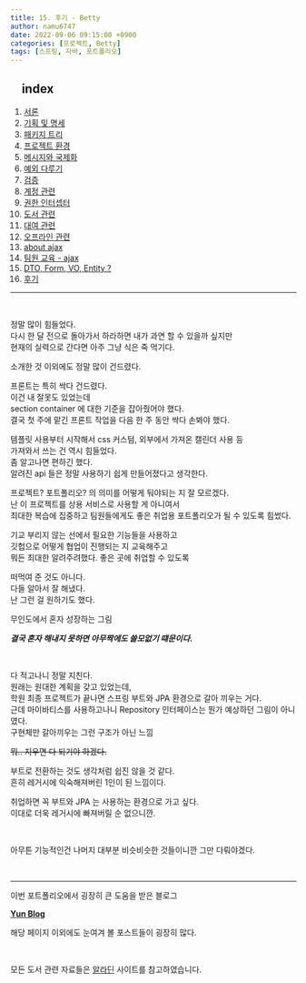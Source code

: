```yaml
---
title: 15. 후기 - Betty
author: namu6747
date: 2022-09-06 09:15:00 +0900
categories: [프로젝트, Betty]
tags: [스프링, 자바, 포트폴리오]
---
```


## &nbsp;&nbsp;&nbsp; index
1. [서론](/posts/project-betty-0/)
2. [기획 및 명세](/posts/project-betty-1-concept/)
3. [패키지 트리](/posts/project-betty-2-package-tree/)
4. [프로젝트 환경](/posts/project-betty-3-config/)
5. [메시지와 국제화](/posts/project-betty-4-message/)
6. [예외 다루기](/posts/project-betty-5-exception/)
7. [검증](/posts/project-betty-6-validation/)
8. [계정 관련](/posts/project-betty-7-sign/)
9. [권한 인터셉터](/posts/project-betty-8-interceptor/)
10. [도서 관련](/posts/project-betty-9-book/)
11. [대여 관련](/posts/project-betty-10-rental/)
12. [오프라인 관련](/posts/project-betty-11-offline/)
13. [about ajax](/posts/project-betty-12-ajax/)
14. [팀원 교육 - ajax](/posts/project-betty-13-edu-ajax/)
15. [DTO, Form, VO, Entity ?](/posts/project-betty-14-object/)
16. [후기](/posts/project-betty-15-review/)

<hr/>
<br/>

정말 많이 힘들었다.  
다시 한 달 전으로 돌아가서 하라하면 내가 과연 할 수 있을까 싶지만  
현재의 실력으로 간다면 아주 그냥 식은 죽 먹기다.  

소개한 것 이외에도 정말 많이 건드렸다.  

프론트는 특히 싹다 건드렸다.  
이건 내 잘못도 있었는데  
section container 에 대한 기준을 잡아줬어야 했다.  
결국 첫 주에 맡긴 프론트 작업을 다음 한 주 동안 싹다 손봐야 했다.  

템플릿 사용부터 시작해서 css 커스텀, 외부에서 가져온 캘린더 사용 등  
가져와서 쓰는 건 역시 힘들었다.  
좀 알고나면 편하긴 했다.  
알려진 api 들은 정말 사용하기 쉽게 만들어졌다고 생각한다.  

프로젝트? 포트폴리오? 의 의미를 어떻게 둬야되는 지 잘 모르겠다.  
난 이 프로젝트를 상용 서비스로 사용할 게 아니여서  
최대한 복습에 집중하고 팀원들에게도 좋은 취업용 포트폴리오가 될 수 있도록 힘썼다.  

기교 부리지 않는 선에서 필요한 기능들을 사용하고  
깃헙으로 어떻게 협업이 진행되는 지 교육해주고  
뭐든 최대한 알려주려했다. 좋은 곳에 취업할 수 있도록  

떠먹여 준 것도 아니다.  
다들 알아서 잘 해냈다.  
난 그런 걸 원하기도 했다.  

무인도에서 혼자 성장하는 그림  

**_결국 혼자 해내지 못하면 아무짝에도 쓸모없기 떄문이다._**  

<br/>

다 적고나니 정말 지친다.  
원래는 원대한 계획을 갖고 있었는데,  
학원 최종 프로젝트가 끝나면 스프링 부트와 JPA 환경으로 갈아 끼우는 거다.  
근데 마이바티스를 사용하고나니 Repository 인터페이스는 뭔가 예상하던 그림이 아니였다.  
구현체만 갈아끼우는 그런 구조가 아닌 느낌  

~~뭐.. 지우면 다 되기야 하겠다.~~  

부트로 전환하는 것도 생각처럼 쉽진 않을 것 같다.  
흔히 레거시에 익숙해져버린 1인이 된 느낌이다.  

취업하면 꼭 부트와 JPA 는 사용하는 환경으로 가고 싶다.  
이대로 더욱 레거시에 빠져버릴 순 없으니깐.  

<br/>

아무튼 기능적인건 나머지 대부분 비슷비슷한 것들이니깐 그만 다뤄야겠다.  


<br/>
<hr/>


이번 포트폴리오에서 굉장히 큰 도움을 받은 블로그 

**[Yun Blog](https://cheese10yun.github.io/spring-guide-directory/)**

해당 페이지 이외에도 눈여겨 볼 포스트들이 굉장히 많다.

<br/>

모든 도서 관련 자료들은 [알라딘](https://www.aladin.co.kr/home/welcome.aspx) 사이트를 참고하였습니다.
